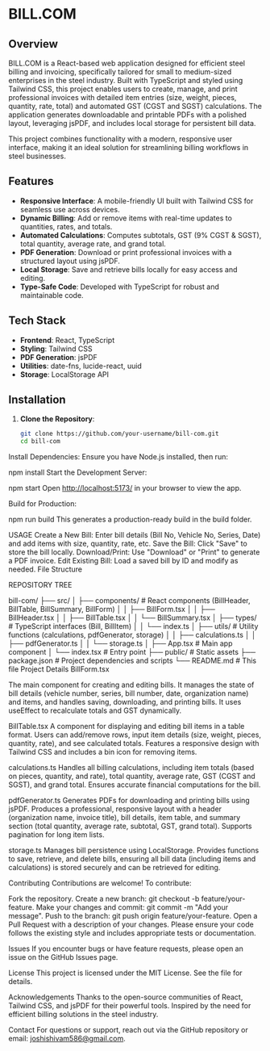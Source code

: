 # BILL.COM

## Overview

BILL.COM is a React-based web application designed for efficient steel billing and invoicing, specifically tailored for small to medium-sized enterprises in the steel industry. Built with TypeScript and styled using Tailwind CSS, this project enables users to create, manage, and print professional invoices with detailed item entries (size, weight, pieces, quantity, rate, total) and automated GST (CGST and SGST) calculations. The application generates downloadable and printable PDFs with a polished layout, leveraging jsPDF, and includes local storage for persistent bill data.

This project combines functionality with a modern, responsive user interface, making it an ideal solution for streamlining billing workflows in steel businesses.

## Features

- **Responsive Interface**: A mobile-friendly UI built with Tailwind CSS for seamless use across devices.
- **Dynamic Billing**: Add or remove items with real-time updates to quantities, rates, and totals.
- **Automated Calculations**: Computes subtotals, GST (9% CGST & SGST), total quantity, average rate, and grand total.
- **PDF Generation**: Download or print professional invoices with a structured layout using jsPDF.
- **Local Storage**: Save and retrieve bills locally for easy access and editing.
- **Type-Safe Code**: Developed with TypeScript for robust and maintainable code.

## Tech Stack

- **Frontend**: React, TypeScript
- **Styling**: Tailwind CSS
- **PDF Generation**: jsPDF
- **Utilities**: date-fns, lucide-react, uuid
- **Storage**: LocalStorage API

## Installation

1. **Clone the Repository**:
   ```bash
   git clone https://github.com/your-username/bill-com.git
   cd bill-com

Install Dependencies: Ensure you have Node.js installed, then run:

npm install
Start the Development Server:

npm start
Open [http://localhost:5173/](http://localhost:5173/) in your browser to view the app.


Build for Production:

npm run build
This generates a production-ready build in the build folder.


USAGE
Create a New Bill: Enter bill details (Bill No, Vehicle No, Series, Date) and add items with size, quantity, rate, etc.
Save the Bill: Click "Save" to store the bill locally.
Download/Print: Use "Download" or "Print" to generate a PDF invoice.
Edit Existing Bill: Load a saved bill by ID and modify as needed.
File Structure


REPOSITORY TREE

bill-com/
├── src/
│   ├── components/         # React components (BillHeader, BillTable, BillSummary, BillForm)
│   │   ├── BillForm.tsx
│   │   ├── BillHeader.tsx
│   │   ├── BillTable.tsx
│   │   └── BillSummary.tsx
│   ├── types/             # TypeScript interfaces (Bill, BillItem)
│   │   └── index.ts
│   ├── utils/             # Utility functions (calculations, pdfGenerator, storage)
│   │   ├── calculations.ts
│   │   ├── pdfGenerator.ts
│   │   └── storage.ts
│   ├── App.tsx            # Main app component
│   └── index.tsx          # Entry point
├── public/                # Static assets
├── package.json           # Project dependencies and scripts
└── README.md              # This file
Project Details
BillForm.tsx


The main component for creating and editing bills. It manages the state of bill details (vehicle number, series, bill number, date, organization name) and items, and handles saving, downloading, and printing bills. It uses useEffect to recalculate totals and GST dynamically.

BillTable.tsx
A component for displaying and editing bill items in a table format. Users can add/remove rows, input item details (size, weight, pieces, quantity, rate), and see calculated totals. Features a responsive design with Tailwind CSS and includes a bin icon for removing items.

calculations.ts
Handles all billing calculations, including item totals (based on pieces, quantity, and rate), total quantity, average rate, GST (CGST and SGST), and grand total. Ensures accurate financial computations for the bill.

pdfGenerator.ts
Generates PDFs for downloading and printing bills using jsPDF. Produces a professional, responsive layout with a header (organization name, invoice title), bill details, item table, and summary section (total quantity, average rate, subtotal, GST, grand total). Supports pagination for long item lists.

storage.ts
Manages bill persistence using LocalStorage. Provides functions to save, retrieve, and delete bills, ensuring all bill data (including items and calculations) is stored securely and can be retrieved for editing.

Contributing
Contributions are welcome! To contribute:

Fork the repository.
Create a new branch: git checkout -b feature/your-feature.
Make your changes and commit: git commit -m "Add your message".
Push to the branch: git push origin feature/your-feature.
Open a Pull Request with a description of your changes.
Please ensure your code follows the existing style and includes appropriate tests or documentation.

Issues
If you encounter bugs or have feature requests, please open an issue on the GitHub Issues page.

License
This project is licensed under the MIT License. See the  file for details.

Acknowledgements
Thanks to the open-source communities of React, Tailwind CSS, and jsPDF for their powerful tools.
Inspired by the need for efficient billing solutions in the steel industry.

Contact
For questions or support, reach out via the GitHub repository or email: joshishivam586@gmail.com.




